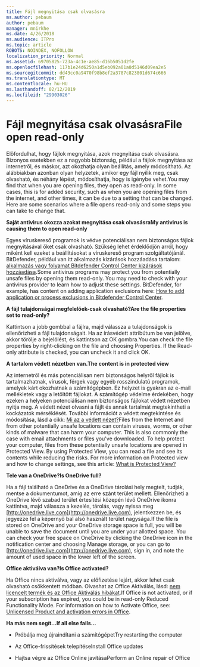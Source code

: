 ```yaml
---
title: Fájl megnyitása csak olvasásra
ms.author: pebaum
author: pebaum
manager: mnirkhe
ms.date: 4/26/2018
ms.audience: ITPro
ms.topic: article
ROBOTS: NOINDEX, NOFOLLOW
localization_priority: Normal
ms.assetid: 69705825-723a-4c1e-ae85-d16b5051d2fe
ms.openlocfilehash: 117b1e24d6250a1d5eb092a01a0d5146d09ea2e5
ms.sourcegitcommit: dd43cc0a9470f98b8ef2a3787c823801d674c666
ms.translationtype: MT
ms.contentlocale: hu-HU
ms.lasthandoff: 02/12/2019
ms.locfileid: "29903026"
---
```

# <a name="file-open-read-only"></a><span data-ttu-id="6146b-102">Fájl megnyitása csak olvasásra</span><span class="sxs-lookup"><span data-stu-id="6146b-102">File open read-only</span></span>

<span data-ttu-id="6146b-p101">Előfordulhat, hogy fájlok megnyitása, azok megnyitása csak olvasásra. Bizonyos esetekben ez a nagyobb biztonság, például a fájlok megnyitása az internetről, és máskor, azt okozhatja olyan beállítás, amely módosítható. Az alábbiakban azonban olyan helyzetek, amikor egy fájl nyílik meg, csak olvasható, és néhány lépést, módosíthatja, hogy is igénybe vehet.</span><span class="sxs-lookup"><span data-stu-id="6146b-p101">You may find that when you are opening files, they open as read-only. In some cases, this is for added security, such as when you are opening files from the internet, and other times, it can be due to a setting that can be changed. Here are some scenarios where a file opens read-only and some steps you can take to change that.</span></span>
  
 <span data-ttu-id="6146b-106">**Saját antivirus okozza azokat megnyitása csak olvasásra**</span><span class="sxs-lookup"><span data-stu-id="6146b-106">**My antivirus is causing them to open read-only**</span></span>
  
<span data-ttu-id="6146b-p102">Egyes víruskereső programok is védve potenciálisan nem biztonságos fájlok megnyitásával őket csak olvasható. Szükség lehet érdeklődjön arról, hogy miként kell ezeket a beállításokat a víruskereső program szolgáltatójánál. BitDefender, például van itt alkalmazás kizárások hozzáadása tartalom: [alkalmazás vagy folyamat Bitdefender Control Center kizárások hozzáadása](https://www.bitdefender.com/support/how-to-add-application-or-process-exclusions-in-bitdefender-control-center-1119.mdl).</span><span class="sxs-lookup"><span data-stu-id="6146b-p102">Some antivirus programs may protect you from potentially unsafe files by opening them read-only. You may need to check with your antivirus provider to learn how to adjust these settings. BitDefender, for example, has content on adding application exclusions here: [How to add application or process exclusions in Bitdefender Control Center](https://www.bitdefender.com/support/how-to-add-application-or-process-exclusions-in-bitdefender-control-center-1119.mdl).</span></span>
  
 <span data-ttu-id="6146b-110">**A fájl tulajdonságai megfelelőek-csak olvasható?**</span><span class="sxs-lookup"><span data-stu-id="6146b-110">**Are the file properties set to read-only?**</span></span>
  
<span data-ttu-id="6146b-p103">Kattintson a jobb gombbal a fájlra, majd válassza a tulajdonságok is ellenőrizheti a fájl tulajdonságait. Ha az írásvédett attribútum be van jelölve, akkor törölje a bejelölést, és kattintson az OK gombra.</span><span class="sxs-lookup"><span data-stu-id="6146b-p103">You can check the file properties by right-clicking on the file and choosing Properties. If the Read-only attribute is checked, you can uncheck it and click OK.</span></span>
  
 <span data-ttu-id="6146b-113">**A tartalom védett nézetben van.**</span><span class="sxs-lookup"><span data-stu-id="6146b-113">**The content is in protected view**</span></span>
  
<span data-ttu-id="6146b-p104">Az internetről és más potenciálisan nem biztonságos helyről fájlok is tartalmazhatnak, vírusok, férgek vagy egyéb rosszindulatú programok, amelyek kárt okozhatnak a számítógépben. Ez helyzet is gyakran az e-mail mellékletek vagy a letöltött fájlokat. A számítógép védelme érdekében, hogy ezeken a helyeken potenciálisan nem biztonságos fájlokat védett nézetben nyitja meg. A védett nézet olvasni a fájlt és annak tartalmát megtekintheti a kockázatok mérséklését. További információt a védett megtekintése és módosítása, lásd a cikk: [Mi az a védett nézet?](https://support.office.com/article/d6f09ac7-e6b9-4495-8e43-2bbcdbcb6653)</span><span class="sxs-lookup"><span data-stu-id="6146b-p104">Files from the Internet and from other potentially unsafe locations can contain viruses, worms, or other kinds of malware that can harm your computer. This is also commonly the case with email attachments or files you've downloaded. To help protect your computer, files from these potentially unsafe locations are opened in Protected View. By using Protected View, you can read a file and see its contents while reducing the risks. For more information on Protected view and how to change settings, see this article: [What is Protected View?](https://support.office.com/article/d6f09ac7-e6b9-4495-8e43-2bbcdbcb6653)</span></span>
  
 <span data-ttu-id="6146b-119">**Tele van a OneDrive?**</span><span class="sxs-lookup"><span data-stu-id="6146b-119">**Is OneDrive full?**</span></span>
  
<span data-ttu-id="6146b-p105">Ha a fájl található a OneDrive és a OneDrive tárolási hely megtelt, tudják, mentse a dokumentumot, amíg az erre szánt terület mellett. Ellenőrizheti a OneDrive lévő szabad terület értesítési közepén lévő OneDrive ikonra kattintva, majd válassza a kezelés, tárolás, vagy nyissa meg [http://onedrive.live.com](http://onedrive.live.com), jelentkezzen be, és jegyezze fel a képernyő bal alsó használt terület nagysága.</span><span class="sxs-lookup"><span data-stu-id="6146b-p105">If the file is stored on OneDrive and your OneDrive storage space is full, you will be unable to save the document until you are under your allotted space. You can check your free space on OneDrive by clicking the OneDrive icon in the notification center and choosing Manage storage, or you can go to [http://onedrive.live.com](http://onedrive.live.com), sign in, and note the amount of used space in the lower left of the screen.</span></span>
  
 <span data-ttu-id="6146b-122">**Office aktiválva van?**</span><span class="sxs-lookup"><span data-stu-id="6146b-122">**Is Office activated?**</span></span>
  
<span data-ttu-id="6146b-p106">Ha Office nincs aktiválva, vagy az előfizetése lejárt, akkor lehet csak olvasható csökkentett módban. Olvashat az Office Aktiválás, lásd: [nem licencelt termék és az Office Aktiválás hibákat](https://support.office.com/article/0d23d3c0-c19c-4b2f-9845-5344fedc4380).</span><span class="sxs-lookup"><span data-stu-id="6146b-p106">If Office is not activated, or if your subscription has expired, you could be in read-only Reduced Functionality Mode. For information on how to Activate Office, see: [Unlicensed Product and activation errors in Office](https://support.office.com/article/0d23d3c0-c19c-4b2f-9845-5344fedc4380).</span></span>
  
 <span data-ttu-id="6146b-125">**Ha más nem segít...**</span><span class="sxs-lookup"><span data-stu-id="6146b-125">**If all else fails...**</span></span>
  
- <span data-ttu-id="6146b-126">Próbálja meg újraindítani a számítógépet</span><span class="sxs-lookup"><span data-stu-id="6146b-126">Try restarting the computer</span></span>
    
- <span data-ttu-id="6146b-127">Az Office-frissítések telepítése</span><span class="sxs-lookup"><span data-stu-id="6146b-127">Install Office updates</span></span>
    
- <span data-ttu-id="6146b-128">Hajtsa végre az Office Online javítása</span><span class="sxs-lookup"><span data-stu-id="6146b-128">Perform an Online repair of Office</span></span>
    

